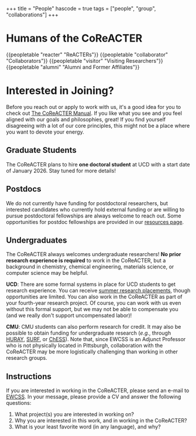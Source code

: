 +++
title = "People"
hascode = true
tags = ["people", "group", "collaborations"]
+++

# Humans of the CoReACTER

{{peopletable "reacter" "ReACTERs"}}
{{peopletable "collaborator" "Collaborators"}}
{{peopletable "visitor" "Visiting Researchers"}}
{{peopletable "alumni" "Alumni and Former Affiliates"}}

# Interested in Joining?

Before you reach out or apply to work with us, it's a good idea for you to check out [The CoReACTER Manual](/_files/The_CoReACTER_Manual.pdf). If you like what you see and you feel aligned with our goals and philosophies, great! If you find yourself disagreeing with a lot of our core principles, this might not be a place where you want to devote your energy.

## Graduate Students

The CoReACTER plans to hire **one doctoral student** at UCD with a start date of January 2026. Stay tuned for more details!

## Postdocs

We do not currently have funding for postdoctoral researchers, but interested candidates who currently hold external funding or are willing to pursue postdoctoral fellowships are always welcome to reach out. Some opportunities for postdoc fellowships are provided in our [resources page](/resources/).

## Undergraduates

The CoReACTER always welcomes undergraduate researchers! **No prior research experience is required** to work in the CoReACTER, but a background in chemistry, chemical engineering, materials science, or computer science may be helpful.

**UCD**: There are some formal systems in place for UCD students to get research experience. You can receive [summer research placements](https://www.ucd.ie/mathstat/newsandevents/events/undergraduatesummerresearchproject/), though opportunities are limited. You can also work in the CoReACTER as part of your fourth-year research project. Of course, you can work with us even without this formal support, but we may not be able to compensate you (and we really don't support uncompensated labor)!

**CMU**: CMU students can also perform research for credit. It may also be possible to obtain funding for undergraduate research (*e.g.*, through [HURAY](https://www.cmu.edu/uro/academic-research/huray/index.html), [SURF](https://www.cmu.edu/uro/summer%20research%20fellowships/SURF/), or [ChESS](https://www.cheme.engineering.cmu.edu/education/undergraduate-program/undergraduate-research.html)). Note that, since EWCSS is an Adjunct Professor who is not physically located in Pittsburgh, collaboration with the CoReACTER may be more logistically challenging than working in other research groups.

## Instructions

If you are interested in working in the CoReACTER, please send an e-mail to [EWCSS](mailto:ewcspottesmith@cmu.edu). In your message, please provide a CV and answer the following questions:
1. What project(s) you are interested in working on?
2. Why you are interested in this work, and in working in the CoReACTER?
3. What is your least favorite word (in any language), and why?